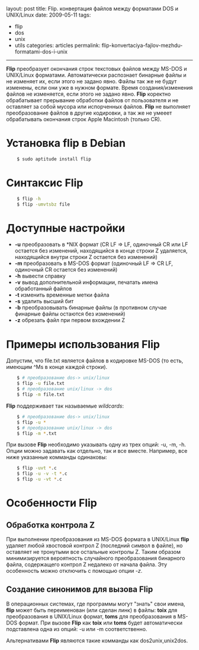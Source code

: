 layout: post
title: Flip. конвертация файлов между форматами DOS и UNIX/Linux
date: 2009-05-11
tags:
- flip
- dos
- unix
- utils
categories: articles
permalink: flip-konvertaciya-fajlov-mezhdu-formatami-dos-i-unix

---

**Flip** преобразует окончания строк текстовых файлов между MS-DOS и UNIX/Linux форматами. Автоматически распознает бинарные файлы и не изменяет их, если этого не задано явно. Файлы так же не будут изменены, если они уже в нужном формате. Время создания/изменения файлов не изменяется, если этого не задано явно. **Flip** коректно обрабатывает прерывание обработки файлов от пользователя и не оставляет за собой мусора или испорченных файлов. **Flip** не выполняет преобразование файлов в другие кодировки, а так же не умееет обрабатывать окончания строк Apple Macintosh (только CR).

<!-- more -->

Установка flip в Debian
=======================

``` bash
    $ sudo aptitude install flip
```
Синтаксис Flip
==============

``` bash
    $ flip -h
    $ flip -umvtsbz file 
```
Доступные настройки
===================

 * **-u** преобразовать в *NIX формат (CR LF => LF, одиночный CR или LF остается без изменений, находящийся в конце строки Z удаляется, находящийся внутри строки Z остается без изменений)
 * **-m** преобразовать в MS-DOS формат (одиночный LF => CR LF, одиночный CR остается без изменений)
 * **-h** вывести справку
 * **-v** вывод дополнительной информации, печатать имена обработанный файлов
 * **-t** изменить временные метки файла
 * **-s** удалить высший бит
 * **-b** преобразовывать бинарные файлы (в противном случае финарные файлы остаются без изменений)
 * **-z** обрезать файл при первом вхождении Z

Примеры использования Flip
==========================

Допустим, что file.txt является файлов в кодировке MS-DOS (то есть, имеющим ^Ms в конце каждой строки).

``` bash
    $ # преобразование dos-> unix/linux
    $ flip -u file.txt
    $ # преобразование unix/linux -> dos
    $ flip -m file.txt
```
**Flip** поддерживает так называемые *wildcards*:

``` bash
    $ # преобразование dos-> unix/linux
    $ flip -u *
    $ # преобразование unix/linux -> dos
    $ flip -m *.txt
```
При вызове **Flip** необходимо указывать одну из трех опций: -u, -m, -h. Опции можно задавать как отдельно, так и все вместе. Например, все ниже указанные комманды одинаковы:

``` bash
    $ flip -uvt *.c
    $ flip -u -v -t *.c
    $ flip -u -vt *.c
```
Особенности Flip
================

Обработка контрола Z
--------------------

При выполнении преобразования из MS-DOS формата в UNIX/Linux **flip** удаляет любой хвостовой контрол Z (последний символ в файле), но оставляет не тронутыми все остальные контролы Z. Таким образом минимизируется вероятность случайного преобразования бинарного файла, содержащего контрол Z недалеко от начала файла. Эту особенность можно отключить с помощью опции *-z*. 

Создание синонимов для вызова Flip
---------------------------------

В операционных системах, где программы могут "знать" свои имена, **flip** может быть переименован (или сделан линк) в файлы: **toix** для преобразования в UNIX/Linux формат, **toms** для преобразования в MS-DOS формат. При вызове **Flip** как **toix** или **toms** будет автоматически подставлена одна из опций: -u или  -m соответственно.

Альтернативами **Flip** являются такие комманды как dos2unix,unix2dos.
